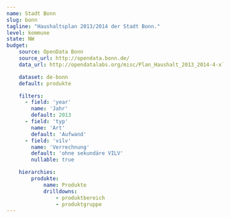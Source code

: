 ```yaml
---
name: Stadt Bonn
slug: bonn
tagline: "Haushaltsplan 2013/2014 der Stadt Bonn."
level: kommune
state: NW
budget:
    source: OpenData Bonn
    source_url: http://opendata.bonn.de/
    data_url: http://opendatalabs.org/misc/Plan_Haushalt_2013_2014-4-xlsx.csv

    dataset: de-bonn
    default: produkte

    filters:
      - field: 'year'
        name: 'Jahr'
        default: 2013
      - field: 'typ'
        name: 'Art'
        default: 'Aufwand'
      - field: 'vilv'
        name: 'Verrechnung'
        default: 'ohne sekundäre VILV'
        nullable: true

    hierarchies:
        produkte:
            name: Produkte
            drilldowns:
                - produktbereich
                - produktgruppe
---
```


